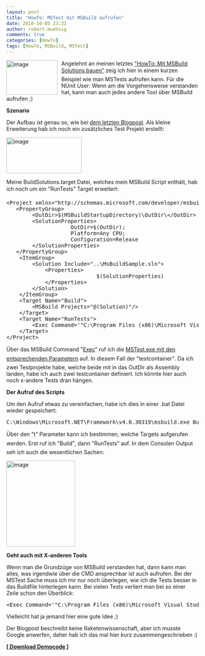 ```yaml
---
layout: post
title: "HowTo: MSTest mit MSBuild aufrufen"
date: 2010-10-05 23:32
author: robert.muehsig
comments: true
categories: [HowTo]
tags: [HowTo, MSBuild, MSTest]
---
```

<p><a href="{{BASE_PATH}}/assets/wp-images/image1066.png"><img style="border-bottom: 0px; border-left: 0px; margin: 0px 10px 0px 0px; display: inline; border-top: 0px; border-right: 0px" title="image" border="0" alt="image" align="left" src="{{BASE_PATH}}/assets/wp-images/image_thumb248.png" width="134" height="90" /></a>Angelehnt an meinen letztes <a href="http://code-inside.de/blog/2010/09/30/howto-mit-msbuild-solutions-bauen/http://code-inside.de/blog/2010/09/30/howto-mit-msbuild-solutions-bauen/">"HowTo: Mit MSBuild Solutions bauen”</a> zeig ich hier in einem kurzen Beispiel wie man MSTests aufrufen kann. Für die NUnit User: Wenn am die Vorgehensweise verstanden hat, kann man auch jedes andere Tool über MSBuild aufrufen ;)</p> <!--more-->  <p></p>  <p><strong>Szenario</strong></p>  <p>Der Aufbau ist genau so, wie bei <a href="http://code-inside.de/blog/2010/09/30/howto-mit-msbuild-solutions-bauen/">dem letzten Blogpost</a>. Als kleine Erweiterung hab ich noch ein zusätzliches Test Projekt erstellt:</p>  <p><a href="{{BASE_PATH}}/assets/wp-images/image1067.png"><img style="border-bottom: 0px; border-left: 0px; display: inline; border-top: 0px; border-right: 0px" title="image" border="0" alt="image" src="{{BASE_PATH}}/assets/wp-images/image_thumb249.png" width="197" height="94" /></a> </p>  <p>Meine BuildSolutions.target Datei, welches mein MSBuild Script enthält, hab ich noch um ein "RunTests” Target erweitert:</p>  <div style="padding-bottom: 0px; margin: 0px; padding-left: 0px; padding-right: 0px; display: inline; float: none; padding-top: 0px" id="scid:812469c5-0cb0-4c63-8c15-c81123a09de7:5e8bba96-df43-46c7-9538-3b03625a776f" class="wlWriterEditableSmartContent"><pre name="code" class="c#">&lt;Project xmlns="http://schemas.microsoft.com/developer/msbuild/2003" DefaultTargets="Build"&gt;
   &lt;PropertyGroup&gt;
		&lt;OutDir&gt;$(MSBuildStartupDirectory)\OutDir\&lt;/OutDir&gt;
		&lt;SolutionProperties&gt;
					OutDir=$(OutDir);
					Platform=Any CPU;
					Configuration=Release
		&lt;/SolutionProperties&gt;
   &lt;/PropertyGroup&gt;
	&lt;ItemGroup&gt;
		&lt;Solution Include="..\MsBuildSample.sln"&gt;
			&lt;Properties&gt;
							$(SolutionProperties)
			&lt;/Properties&gt;
		&lt;/Solution&gt;
	&lt;/ItemGroup&gt;
	&lt;Target Name="Build"&gt;
		&lt;MSBuild Projects="@(Solution)"/&gt;
	&lt;/Target&gt;
	&lt;Target Name="RunTests"&gt;
		&lt;Exec Command='"C:\Program Files (x86)\Microsoft Visual Studio 10.0\Common7\IDE\mstest.exe" /testcontainer:"$(MSBuildStartupDirectory)\OutDir\MsBuildSample.WebApp.Tests.dll" /testcontainer:"$(MSBuildStartupDirectory)\OutDir\AnotherTestProject.dll"' /&gt;
	&lt;/Target&gt;
&lt;/Project&gt;</pre></div>

<p>Über das MSBuild Command "<a href="http://msdn.microsoft.com/en-us/library/x8zx72cd.aspx">Exec</a>” ruf ich die <a href="http://msdn.microsoft.com/en-us/library/ms182489(VS.80).aspx">MSTest.exe mit den entsprechenden Parametern</a> auf. In diesem Fall der "testcontainer”. Da ich zwei Testprojekte habe, welche beide mit in das OutDir als Assembly landen, habe ich auch zwei testcontainer definiert. Ich könnte hier auch noch x-andere Tests dran hängen. </p>

<p><strong>Der Aufruf des Scripts</strong></p>

<p>Um den Aufruf etwas zu vereinfachen, habe ich dies in einer .bat Datei wieder gespeichert:</p>

<div style="padding-bottom: 0px; margin: 0px; padding-left: 0px; padding-right: 0px; display: inline; float: none; padding-top: 0px" id="scid:812469c5-0cb0-4c63-8c15-c81123a09de7:a5ca1786-78be-47d6-bb94-ccd07d357747" class="wlWriterEditableSmartContent"><pre name="code" class="c#">C:\Windows\Microsoft.NET\Framework\v4.0.30319\msbuild.exe Buildsolution.targets /t:Build,RunTests</pre></div>

<p>Über den "t” Parameter kann ich bestimmen, welche Targets aufgerufen werden. Erst ruf ich "Build”, dann "RunTests” auf. In dem Consolen Output seh ich auch die wesentlichen Sachen:</p>

<p><a href="{{BASE_PATH}}/assets/wp-images/image1068.png"><img style="border-bottom: 0px; border-left: 0px; display: inline; border-top: 0px; border-right: 0px" title="image" border="0" alt="image" src="{{BASE_PATH}}/assets/wp-images/image_thumb250.png" width="180" height="225" /></a> </p>

<p><strong>Geht auch mit X-anderen Tools</strong></p>

<p>Wenn man die Grundzüge von MSBuild verstanden hat, dann kann man alles, was irgendwie über die CMD ansprechbar ist auch aufrufen. Bei der MSTest Sache muss ich mir nur noch überlegen, wie ich die Tests besser in das Buildfile hinterlegen kann. Bei vielen Tests verliert man bei so einer Zeile schon den Überblick:</p>

<div style="padding-bottom: 0px; margin: 0px; padding-left: 0px; padding-right: 0px; display: inline; float: none; padding-top: 0px" id="scid:812469c5-0cb0-4c63-8c15-c81123a09de7:012e157b-c528-437e-aff7-ec72c6a617d0" class="wlWriterEditableSmartContent"><pre name="code" class="c#">&lt;Exec Command='"C:\Program Files (x86)\Microsoft Visual Studio 10.0\Common7\IDE\mstest.exe" /testcontainer:"$(MSBuildStartupDirectory)\OutDir\MsBuildSample.WebApp.Tests.dll" /testcontainer:"$(MSBuildStartupDirectory)\OutDir\AnotherTestProject.dll"' /&gt;</pre></div>

<p>Vielleicht hat ja jemand hier eine gute Idee ;)</p>

<p>Der Blogpost beschreibt keine Raketenwissenschaft, aber ich musste Google anwerfen, daher hab ich das mal hier kurz zusammengeschrieben :)</p>

<p><strong><a href="http://{{BASE_PATH}}/assets/files/democode/msbuildsamplemstest/msbuildsamplemstest.zip">[ Download Democode ]</a></strong></p>
